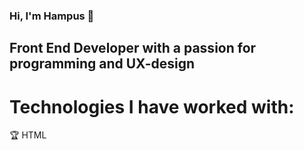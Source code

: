 ### Hi, I'm Hampus 👋
## Front End Developer with a passion for programming and UX-design

# Technologies I have worked with: 

:trophy:  HTML

